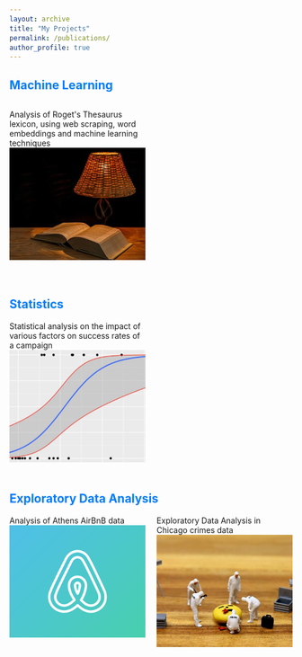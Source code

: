 ```yaml
---
layout: archive
title: "My Projects"
permalink: /publications/
author_profile: true
---
```



<style>
  .project-row {
    display: flex;
    justify-content: space-between;
    flex-wrap: wrap;
    margin-bottom: 10px;
  }

  .project-item {
    width: 48%;
    margin-bottom: 20px;
  }

  .project-item img {
    width: 420px; 
    height: 200px; 
    object-fit: cover; 
  }

  h2 {
    color: #007bff; 
  }

  h2:hover {
    color: #007bff; 
  }

  p:hover {
    color: #007bff; 
  }

  a {
    color: inherit; 
    text-decoration: none; 
  }

  a:hover {
    color: #007bff; 
  }

  @media screen and (max-width: 768px) {
    .project-item {
      width: 100%;
    }
  }
</style>


<h2>Machine Learning</h2>
<div class="project-row">
  <div class="project-item">

  Analysis of Roget's Thesaurus lexicon, using web scraping, word embeddings and machine learning techniques <br/>
  <a href = 'https://github.com/cfragiadakis/Roget-Thesaurus-Classification'>
      <img src="/images/lexicon.jpg">
  </a>
  </div>
  <div class="project-item">
    <!-- for second ml project -->
  </div>
</div>

<h2>Statistics</h2>
<div class="project-row">
  <div class="project-item">
  Statistical analysis on the impact of various factors on success rates of a campaign 
  <a href = 'https://github.com/cfragiadakis/Exploring-Why-Civil-Resistance-Works'>
    <br/><img src="/images/logistic_regression.JPG">
  </a>
  </div>
  <div class="project-item">
    <!-- for second statistics project -->
  </div>
</div>


<h2>Exploratory Data Analysis</h2>
<div class="project-row">
  <div class="project-item">
    Analysis of Athens AirBnB data 
    <a href = 'https://github.com/cfragiadakis/Exploring-AirBnB-in-Athens'>
    <br/><img src="/images/airbnb.png">
    </a>
  </div>
  <div class="project-item">
  Exploratory Data Analysis in Chicago crimes data 
    <a href = 'https://github.com/cfragiadakis/Crime-Analysis-in-Chicago'>
    <br/><img src="/images/crime_data.jpg">
    </a>
  </div>
</div>

